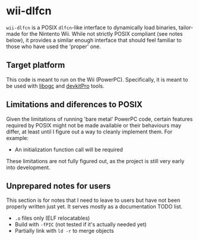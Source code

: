 # wii-dlfcn

`wii-dlfcn` is a POSIX `dlfcn`-like interface to dynamically load binaries, tailor-made for the Nintento Wii.
While not strictly POSIX compliant (see notes below), it provides a similar enough interface that should feel familiar to those who have used the 'proper' one.

## Target platform

This code is meant to run on the Wii (PowerPC). Specifically, it is meant to be used with [libogc](https://github.com/devkitPro/libogc/) and [devkitPro](https://devkitpro.org/) tools.

## Limitations and diferences to POSIX

Given the limitations of running 'bare metal' PowerPC code, certain features required by POSIX might not be made available or their behaviours may differ, at least until I figure out a way to cleanly implement them. For example:

- An initialization function call will be required

These limitations are not fully figured out, as the project is still very early into development.

## Unprepared notes for users

This section is for notes that I need to leave to users but have not been properly written just yet. It serves mostly as a documentation TODO list.

- `.o` files only (ELF relocatables)
- Build with `-fPIC` (not tested if it's actually needed yet)
- Partially link with `ld -r` to merge objects
